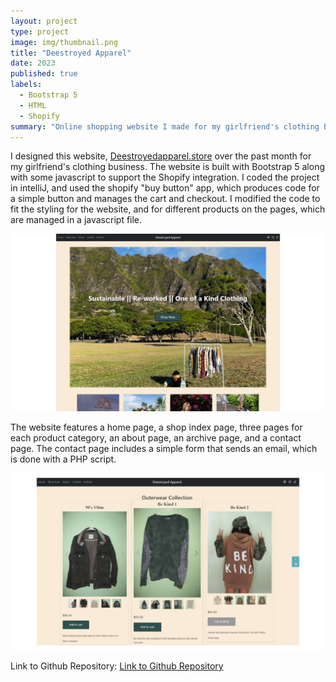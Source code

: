 ```yaml
---
layout: project
type: project
image: img/thumbnail.png
title: "Deestroyed Apparel"
date: 2023
published: true
labels:
  - Bootstrap 5
  - HTML
  - Shopify
summary: "Online shopping website I made for my girlfriend's clothing business."
---
```

I designed this website, <a href="https://deestroyedapparel.store">Deestroyedapparel.store</a> over the past month for my girlfriend's clothing business. The website is built with Bootstrap 5 along with some javascript to support the Shopify integration. I coded the project in intelliJ, and used the shopify "buy button" app, which produces code for a simple button and manages the cart and checkout. I modified the code to fit the styling for the website, and for different products on the pages, which are managed in a javascript file.   

<img class="img-threshold" width = "800px" src="../img/home.png">

The website features a home page, a shop index page, three pages for each product category, an about page, an archive page, and a contact page. The contact page includes a simple form that sends an email, which is done with a PHP script. 

<img class="img-threshold" width = "800px" src="../img/shoppage.png">

Link to Github Repository: <a href="https://github.com/wsdwight1/deewebsite">Link to Github Repository</a>
